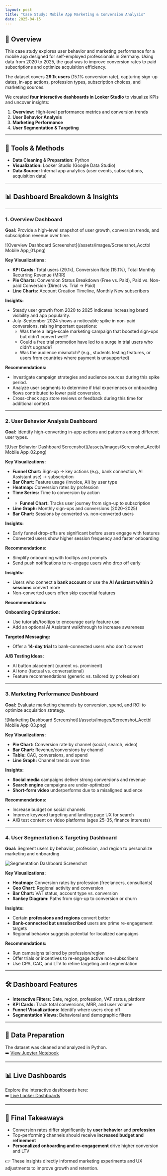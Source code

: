 ```yaml
---
layout: post
title: "Case Study: Mobile App Marketing & Conversion Analysis"
date: 2025-04-15
---
```


## 📌 Overview

This case study explores user behavior and marketing performance for a mobile app designed for self-employed professionals in Germany. Using data from 2020 to 2025, the goal was to improve conversion rates to paid subscriptions and optimize acquisition efficiency.

The dataset covers **29.1k users** (15.1% conversion rate), capturing sign-up dates, in-app actions, profession types, subscription choices, and marketing sources.

We created **four interactive dashboards in Looker Studio** to visualize KPIs and uncover insights:

1. **Overview:** High-level performance metrics and conversion trends  
2. **User Behavior Analysis**  
3. **Marketing Performance**  
4. **User Segmentation & Targeting**

---

## 🔧 Tools & Methods

- **Data Cleaning & Preparation:** Python  
- **Visualization:** Looker Studio (Google Data Studio)  
- **Data Source:** Internal app analytics (user events, subscriptions, acquisition data)

---

## 📊 Dashboard Breakdown & Insights

---

### 1. Overview Dashboard  
**Goal:** Provide a high-level snapshot of user growth, conversion trends, and subscription revenue over time.

![Overview Dashboard Screenshot](/assets/images/Screenshot_Acctbl Mobile App_01.png)

**Key Visualizations:**
- **KPI Cards:** Total users (29.1k), Conversion Rate (15.1%), Total Monthly Recurring Revenue (MRR)
- **Pie Charts:** Conversion Status Breakdown (Free vs. Paid), Paid vs. Non-paid Conversion (Direct vs. Trial → Paid)
- **Line Charts:** Account Creation Timeline, Monthly New subscribers

**Insights:**
- Steady user growth from 2020 to 2025 indicates increasing brand visibility and app popularity.
- July–September 2024 shows a noticeable spike in non-paid conversions, raising important questions:
  - Was there a large-scale marketing campaign that boosted sign-ups but didn’t convert well?
  - Could a free trial promotion have led to a surge in trial users who didn't upgrade?
  - Was the audience mismatch? (e.g., students testing features, or users from countries where payment is unsupported)

**Recommendations:**
- Investigate campaign strategies and audience sources during this spike period.
- Analyze user segments to determine if trial experiences or onboarding flows contributed to lower paid conversion.
- Cross-check app store reviews or feedback during this time for additional context.
  
---

### 2. User Behavior Analysis Dashboard  
**Goal:** Identify high-converting in-app actions and patterns among different user types.

![User Behavior Dashboard Screenshot](/assets/images/Screenshot_Acctbl Mobile App_02.png)


**Key Visualizations:**
- **Funnel Chart:** Sign-up → key actions (e.g., bank connection, AI Assistant use) → subscription
- **Bar Chart:** Feature usage (invoice, AI) by user type
- **Heatmap:** Conversion rates by profession
- **Time Series:** Time to conversion by action
- - **Funnel Chart:** Tracks user journey from sign-up to subscription
- **Line Graph:** Monthly sign-ups and conversions (2020–2025)
- **Bar Chart:** Sessions by converted vs. non-converted users

**Insights:**
- Early funnel drop-offs are significant before users engage with features
- Converted users show higher session frequency and faster onboarding

**Recommendations:**
- Simplify onboarding with tooltips and prompts
- Send push notifications to re-engage users who drop off early

**Insights:**
- Users who connect a **bank account** or use the **AI Assistant within 3 sessions** convert more
- Non-converted users often skip essential features

**Recommendations:**

**Onboarding Optimization:**
- Use tutorials/tooltips to encourage early feature use  
- Add an optional AI Assistant walkthrough to increase awareness

**Targeted Messaging:**
- Offer a **14-day trial** to bank-connected users who don’t convert

**A/B Testing Ideas:**
- AI button placement (current vs. prominent)  
- AI tone (factual vs. conversational)  
- Feature recommendations (generic vs. tailored by profession)

---

### 3. Marketing Performance Dashboard  
**Goal:** Evaluate marketing channels by conversion, spend, and ROI to optimize acquisition strategy.

![Marketing Dashboard Screenshot](/assets/images/Screenshot_Acctbl Mobile App_03.png)

**Key Visualizations:**
- **Pie Chart:** Conversion rate by channel (social, search, video)
- **Bar Chart:** Revenue/conversions by channel
- **Table:** CAC, conversions, and spend
- **Line Graph:** Channel trends over time

**Insights:**
- **Social media** campaigns deliver strong conversions and revenue
- **Search engine** campaigns are under-optimized
- **Short-form video** underperforms due to a misaligned audience

**Recommendations:**
- Increase budget on social channels
- Improve keyword targeting and landing page UX for search
- A/B test content on video platforms (ages 25–35, finance interests)

---

### 4. User Segmentation & Targeting Dashboard  
**Goal:** Segment users by behavior, profession, and region to personalize marketing and onboarding.

![Segmentation Dashboard Screenshot](insert-segmentation-dashboard-screenshot-url-here)

**Key Visualizations:**
- **Heatmap:** Conversion rates by profession (freelancers, consultants)
- **Geo Chart:** Regional activity and conversion
- **Bar Chart:** VAT status, account type vs. conversion
- **Sankey Diagram:** Paths from sign-up to conversion or churn

**Insights:**
- Certain **professions and regions** convert better
- **Bank-connected but unsubscribed** users are prime re-engagement targets
- Regional behavior suggests potential for localized campaigns

**Recommendations:**
- Run campaigns tailored by profession/region
- Offer trials or incentives to re-engage active non-subscribers
- Use CPA, CAC, and LTV to refine targeting and segmentation

---

## 🛠️ Dashboard Features

- **Interactive Filters:** Date, region, profession, VAT status, platform  
- **KPI Cards:** Track total conversions, MRR, and user volume  
- **Funnel Visualizations:** Identify where users drop off  
- **Segmentation Views:** Behavioral and demographic filters

---

## 🧹 Data Preparation

The dataset was cleaned and analyzed in Python.  
➡️ [View Jupyter Notebook](https://github.com/dtbkhanh/Data-Analytics-and-Reports/blob/7da10cc3356b97b4d1f8d75133a124ccf609ac1f/Jupyter%20Notebooks/05.%20Mobile%20App%20Marketing%20%26%20Conversion%20Analysis.ipynb)

---

## 📊 Live Dashboards

Explore the interactive dashboards here:  
➡️ [Live Looker Dashboards](https://lookerstudio.google.com/u/0/reporting/8959b791-5c18-4a12-8986-2f58b882b980/page/eleFF)

---

## 📌 Final Takeaways

- Conversion rates differ significantly by **user behavior** and **profession**
- Top-performing channels should receive **increased budget and refinement**
- **Personalized onboarding and re-engagement** drive higher conversion and LTV

👉 These insights directly informed marketing experiments and UX adjustments to improve growth and retention.
